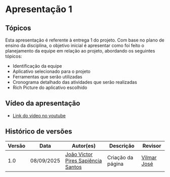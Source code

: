 # Apresentação 1

## Tópicos 

Esta apresentação é referente à entrega 1 do projeto. Com base no plano de ensino da disciplina, o objetivo inicial é apresentar como foi feito o planejamento da equipe em relação ao projeto, abordando os seguintes tópicos:

- Identificação da equipe
- Aplicativo selecionado para o projeto
- Ferramentas que serão utilizadas
- Cronograma detalhado das atividades que serão realizadas
- Rich Picture do aplicativo escolhido

## Vídeo da apresentação

- [Link do video no youtube](https://www.youtube.com/watch?v=Quyhjf1USRs)

## Histórico de versões

| Versão       | Data | Autor(es)                            | Descrição                | Revisor |
|------------|--------|--------------------------------------|--------------------------|---------|
| 1.0 | 08/09/2025    | [João Victor Pires Sapiência Santos](https://github.com/JoaoSapiencia)   | Criação da página | [Vilmar José](https://github.com/VilmarFagundes) |

